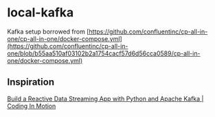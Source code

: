 # local-kafka

Kafka setup borrowed from [https://github.com/confluentinc/cp-all-in-one/cp-all-in-one/docker-compose.yml](https://github.com/confluentinc/cp-all-in-one/blob/b55aa510af03102b2a1754cacf57d6d56cca0589/cp-all-in-one/docker-compose.yml)

## Inspiration

[Build a Reactive Data Streaming App with Python and Apache Kafka | Coding In Motion](https://www.youtube.com/watch?v=jItIQ-UvFI4&list=WL&index=9&ab_channel=Confluent)